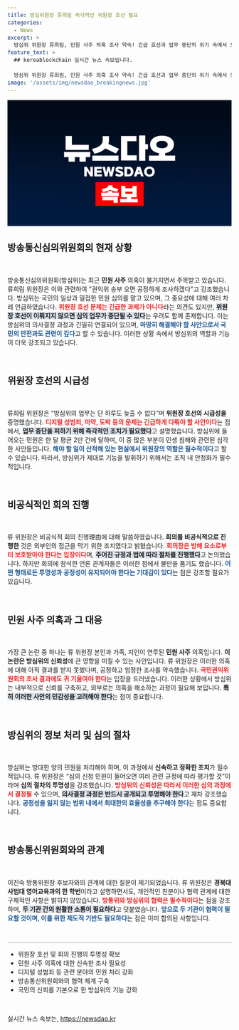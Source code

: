 ```yaml
---
title: 방심위원장 류희림 즉각적인 위원장 호선 필요
categories:
  - News
excerpt: >
  방심위 위원장 류희림, 민원 사주 의혹 조사 약속! 긴급 호선과 업무 중단의 위기 속에서 드러난, 그가 말하는 방심위의 진실은 과연?
feature_text: >
  ## koreablockchain 실시간 뉴스 속보입니다.

  방심위 위원장 류희림, 민원 사주 의혹 조사 약속! 긴급 호선과 업무 중단의 위기 속에서 드러난, 그가 말하는 방심위의 진실은 과연?
image: '/assets/img/newsdao_breakingnews.jpg'
---
```


<p><img src="/assets/img/newsdao_breakingnews.jpg" alt="koreablockchain 속보" /></p>

<h2 data-ke-size="size26">방송통신심의위원회의 현재 상황</h2>

<p data-ke-size="size16">&nbsp;</p>

<p data-ke-size="size16">방송통신심의위원회(방심위)는 최근 <b>민원 사주</b> 의혹이 불거지면서 주목받고 있습니다. 류희림 위원장은 이와 관련하여 "권익위 송부 오면 공정하게 조사하겠다"고 강조했습니다. 방심위는 국민의 일상과 밀접한 민원 심의를 맡고 있으며, 그 중요성에 대해 여러 차례 언급하였습니다. <b><span style="color: #ee2323;">위원장 호선 문제는 긴급한 과제가 아니다</span></b>라는 의견도 있지만, <b><span style="background-color: #21538527;">위원장 호선이 이뤄지지 않으면 심의 업무가 중단될 수 있다</span></b>는 우려도 함께 존재합니다. 이는 방심위의 의사결정 과정과 긴밀히 연결되어 있으며, <b><span style="color: #1a5490;">마땅히 해결해야 할 사안으로서 국민의 안전과도 관련이 깊다</span></b>고 할 수 있습니다. 이러한 상황 속에서 방심위의 역할과 기능이 더욱 강조되고 있습니다.</p>

<p data-ke-size="size16">&nbsp;</p>

<h2 data-ke-size="size26">위원장 호선의 시급성</h2>

<p data-ke-size="size16">&nbsp;</p>

<p data-ke-size="size16">류희림 위원장은 “방심위의 업무는 단 하루도 늦출 수 없다”며 <b>위원장 호선의 시급성을</b> 증명했습니다. <b><span style="color: #ee2323;">디지털 성범죄, 마약, 도박 등의 문제는 긴급하게 다뤄야 할 사안이다</span></b>는 점에서, <b><span style="background-color: #21538527;">업무 중단을 피하기 위해 즉각적인 조치가 필요했다</span></b>고 설명했습니다. 방심위에 들어오는 민원은 한 달 평균 2만 건에 달하며, 이 중 많은 부분이 민생 침해와 관련된 심각한 사안들입니다. <b><span style="color: #1a5490;">해야 할 일이 산적해 있는 현실에서 위원장의 역할은 필수적이다</span></b>고 할 수 있습니다. 따라서, 방심위가 제대로 기능을 발휘하기 위해서는 조직 내 안정화가 필수적입니다.</p>

<p data-ke-size="size16">&nbsp;</p>

<h2 data-ke-size="size26">비공식적인 회의 진행</h2>

<p data-ke-size="size16">&nbsp;</p>

<p data-ke-size="size16">류 위원장은 비공식적 회의 진행理由에 대해 말씀하였습니다. <b>회의를 비공식적으로 진행한</b> 것은 외부인의 접근을 막기 위한 조치였다고 밝혔습니다. <b><span style="color: #ee2323;">회의장은 방해 요소로부터 보호받아야 한다는 입장이다</span></b>며, <b><span style="background-color: #21538527;">주어진 규정과 법에 따라 절차를 진행했다</span></b>고 논의했습니다. 하지만 회의에 참석한 언론 관계자들은 이러한 점에서 불만을 품기도 했습니다. <b><span style="color: #1a5490;">어떤 형태로든 투명성과 공정성이 유지되어야 한다는 기대감이 있다</span></b>는 점은 강조할 필요가 있습니다.</p>

<p data-ke-size="size16">&nbsp;</p>

<h2 data-ke-size="size26">민원 사주 의혹과 그 대응</h2>

<p data-ke-size="size16">&nbsp;</p>

<p data-ke-size="size16">가장 큰 논란 중 하나는 류 위원장 본인과 가족, 지인이 연루된 <b>민원 사주</b> 의혹입니다. <b>이 논란은 방심위의 신뢰성</b>에 큰 영향을 미칠 수 있는 사안입니다. 류 위원장은 이러한 의혹에 대해 아직 결과를 받지 못했다며, 공정하고 엄정한 조사를 약속했습니다. <b><span style="color: #ee2323;">국민권익위원회의 조사 결과에도 귀 기울여야 한다</span></b>는 입장을 드러냈습니다. 이러한 상황에서 방심위는 내부적으로 신뢰를 구축하고, 외부로는 의혹을 해소하는 과정이 필요해 보입니다. <b><span style="background-color: #21538527;">특히 이러한 사안의 민감성을 고려해야 한다</span></b>는 점이 중요합니다.</p>

<p data-ke-size="size16">&nbsp;</p>

<h2 data-ke-size="size26">방심위의 정보 처리 및 심의 절차</h2>

<p data-ke-size="size16">&nbsp;</p>

<p data-ke-size="size16">방심위는 방대한 양의 민원을 처리해야 하며, 이 과정에서 <b>신속하고 정확한 조치</b>가 필수적입니다. 류 위원장은 “심의 신청 민원이 들어오면 여러 관련 규정에 따라 평가할 것”이라며 <b>심의 절차의 투명성</b>을 강조했습니다. <b><span style="color: #ee2323;">방심위의 신뢰성은 따라서 이러한 심의 과정에서 결정될</span></b> 수 있으며, <b><span style="background-color: #21538527;">의사결정 과정은 반드시 공개되고 투명해야 한다</span></b>고 재차 강조했습니다. <b><span style="color: #1a5490;">공정성을 잃지 않는 범위 내에서 최대한의 효율성을 추구해야 한다</span></b>는 점도 중요합니다.</p>

<p data-ke-size="size16">&nbsp;</p>

<h2 data-ke-size="size26">방송통신위원회와의 관계</h2>

<p data-ke-size="size16">&nbsp;</p>

<p data-ke-size="size16">이진숙 방통위원장 후보자와의 관계에 대한 질문이 제기되었습니다. 류 위원장은 <b>경북대 사범대 영어교육과의 한 학번</b>이라고 설명하면서도, 개인적인 친분이나 협력 관계에 대한 구체적인 사항은 밝히지 않았습니다. <b><span style="color: #ee2323;">방통위와 방심위의 협력은 필수적이다</span></b>는 점을 강조하며, <b><span style="background-color: #21538527;">두 기관 간의 원활한 소통이 필요하다</span></b>고 덧붙였습니다. <b><span style="color: #1a5490;">앞으로 두 기관이 협력이 필요할 것이며, 이를 위한 제도적 기반도 필요하다</span></b>는 점은 이미 합의된 사항입니다.</p>

<p data-ke-size="size16">&nbsp;</p>

<hr style="height: 2px; border: none; background-color: #ccc;">

<ul>
  <li>위원장 호선 및 회의 진행의 투명성 확보</li>
  <li>민원 사주 의혹에 대한 신속한 조사 필요성</li>
  <li>디지털 성범죄 등 관련 분야의 민원 처리 강화</li>
  <li>방송통신위원회와의 협력 체계 구축</li>
  <li>국민의 신뢰를 기본으로 한 방심위의 기능 강화</li>
</ul>

<p data-ke-size="size16">&nbsp;</p>
실시간 뉴스 속보는, <a href="https://newsdao.kr" rel="dofollow">https://newsdao.kr</a>


